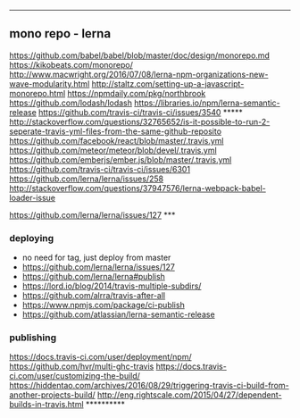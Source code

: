 ------

## mono repo - lerna
https://github.com/babel/babel/blob/master/doc/design/monorepo.md
https://kikobeats.com/monorepo/
http://www.macwright.org/2016/07/08/lerna-npm-organizations-new-wave-modularity.html
http://staltz.com/setting-up-a-javascript-monorepo.html
https://npmdaily.com/pkg/northbrook
https://github.com/lodash/lodash
https://libraries.io/npm/lerna-semantic-release
https://github.com/travis-ci/travis-ci/issues/3540 *****
http://stackoverflow.com/questions/32765652/is-it-possible-to-run-2-seperate-travis-yml-files-from-the-same-github-reposito
https://github.com/facebook/react/blob/master/.travis.yml
https://github.com/meteor/meteor/blob/devel/.travis.yml
https://github.com/emberjs/ember.js/blob/master/.travis.yml
https://github.com/travis-ci/travis-ci/issues/6301
https://github.com/lerna/lerna/issues/258
http://stackoverflow.com/questions/37947576/lerna-webpack-babel-loader-issue

https://github.com/lerna/lerna/issues/127 ***

### deploying
- no need for tag, just deploy from master
- https://github.com/lerna/lerna/issues/127
- https://github.com/lerna/lerna#publish
- https://lord.io/blog/2014/travis-multiple-subdirs/
- https://github.com/alrra/travis-after-all
- https://www.npmjs.com/package/ci-publish
- https://github.com/atlassian/lerna-semantic-release

### publishing
https://docs.travis-ci.com/user/deployment/npm/
https://github.com/hvr/multi-ghc-travis
https://docs.travis-ci.com/user/customizing-the-build/
https://hiddentao.com/archives/2016/08/29/triggering-travis-ci-build-from-another-projects-build/
http://eng.rightscale.com/2015/04/27/dependent-builds-in-travis.html **********
